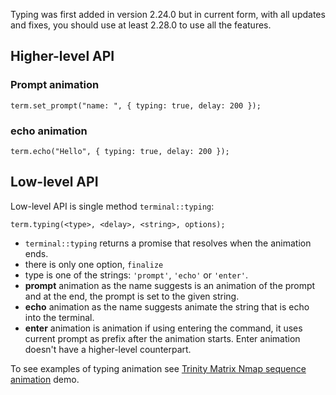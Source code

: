 Typing was first added in version 2.24.0 but in current form, with all updates and fixes, you should use at least 2.28.0 to use all the features.

## Higher-level API

### Prompt animation

```
term.set_prompt("name: ", { typing: true, delay: 200 });
```

### echo animation

```
term.echo("Hello", { typing: true, delay: 200 });
```

## Low-level API

Low-level API is single method `terminal::typing`:

```
term.typing(<type>, <delay>, <string>, options);
```

* `terminal::typing` returns a promise that resolves when the animation ends.
* there is only one option, `finalize`
* type is one of the strings: `'prompt'`, `'echo'` or `'enter'`.
* **prompt** animation as the name suggests is an animation of the prompt and at the end, the prompt is set to the given string.
* **echo** animation as the name suggests animate the string that is echo into the terminal.
* **enter** animation is animation if using entering the command, it uses current prompt as prefix after the animation starts. Enter animation doesn't have a higher-level counterpart.

To see examples of typing animation see [Trinity Matrix Nmap sequence animation](https://codepen.io/jcubic/pen/eYWybyM) demo.